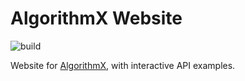 # AlgorithmX Website

![build](https://github.com/algrx/algorithmx-website/workflows/build/badge.svg)

Website for <a href="https://github.com/algrx/algorithmx">AlgorithmX</a>, with interactive API examples.
